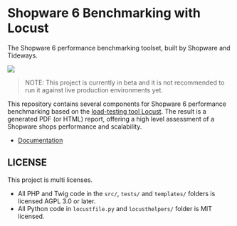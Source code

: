 # Shopware 6 Benchmarking with Locust

The Shopware 6 performance benchmarking toolset, built by Shopware and Tideways.

![](https://raw.githubusercontent.com/tideways/shopware6-benchmarking/master/templates/shopware_logo_blue.png)

> NOTE: This project is currently in beta and it is not recommended to run it
> against live production environments yet.

This repository contains several components for Shopware 6 performance
benchmarking based on the [load-testing tool Locust](https://locust.io). The
result is a generated PDF (or HTML) report, offering a high level assessment of
a Shopware shops performance and scalability.

- [Documentation](https://github.com/tideways/shopware6-benchmarking/wiki)

## LICENSE

This project is multi licenses.

- All PHP and Twig code in the `src/`, `tests/` and `templates/` folders is licensed AGPL 3.0 or later.
- All Python code in `locustfile.py` and `locusthelpers/` folder is MIT licensed.
